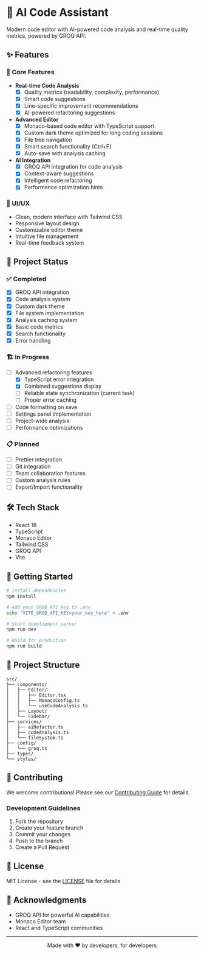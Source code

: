 # 🚀 AI Code Assistant

Modern code editor with AI-powered code analysis and real-time quality metrics, powered by GROQ API.

## ✨ Features

### 🎯 Core Features
- **Real-time Code Analysis**
  - [x] Quality metrics (readability, complexity, performance)
  - [x] Smart code suggestions
  - [x] Line-specific improvement recommendations
  - [x] AI-powered refactoring suggestions

- **Advanced Editor**
  - [x] Monaco-based code editor with TypeScript support
  - [x] Custom dark theme optimized for long coding sessions
  - [x] File tree navigation
  - [x] Smart search functionality (Ctrl+F)
  - [x] Auto-save with analysis caching

- **AI Integration**
  - [x] GROQ API integration for code analysis
  - [x] Context-aware suggestions
  - [x] Intelligent code refactoring
  - [x] Performance optimization hints

### 🎨 UI/UX
- Clean, modern interface with Tailwind CSS
- Responsive layout design
- Customizable editor theme
- Intuitive file management
- Real-time feedback system

## 🚦 Project Status

### ✅ Completed
- [x] GROQ API integration
- [x] Code analysis system
- [x] Custom dark theme
- [x] File system implementation
- [x] Analysis caching system
- [x] Basic code metrics
- [x] Search functionality
- [x] Error handling

### 🏗️ In Progress
- [ ] Advanced refactoring features
  - [x] TypeScript error integration
  - [x] Combined suggestions display
  - [ ] Reliable state synchronization (current task)
  - [ ] Proper error caching
- [ ] Code formatting on save
- [ ] Settings panel implementation
- [ ] Project-wide analysis
- [ ] Performance optimizations

### 📋 Planned
- [ ] Prettier integration
- [ ] Git integration
- [ ] Team collaboration features
- [ ] Custom analysis rules
- [ ] Export/Import functionality

## 🛠️ Tech Stack
- React 18
- TypeScript
- Monaco Editor
- Tailwind CSS
- GROQ API
- Vite

## 🚀 Getting Started

```bash
# Install dependencies
npm install

# Add your GROQ API key to .env
echo "VITE_GROQ_API_KEY=your_key_here" > .env

# Start development server
npm run dev

# Build for production
npm run build
```

## 📁 Project Structure
```
src/
├── components/
│   ├── Editor/
│   │   ├── Editor.tsx
│   │   ├── MonacoConfig.ts
│   │   └── useCodeAnalysis.ts
│   ├── Layout/
│   └── Sidebar/
├── services/
│   ├── aiRefactor.ts
│   ├── codeAnalysis.ts
│   └── fileSystem.ts
├── config/
│   └── groq.ts
├── types/
└── styles/
```

## 🤝 Contributing

We welcome contributions! Please see our [Contributing Guide](CONTRIBUTING.md) for details.

### Development Guidelines
1. Fork the repository
2. Create your feature branch
3. Commit your changes
4. Push to the branch
5. Create a Pull Request

## 📝 License

MIT License - see the [LICENSE](LICENSE) file for details

## 🙏 Acknowledgments
- GROQ API for powerful AI capabilities
- Monaco Editor team
- React and TypeScript communities

---

<p align="center">Made with ❤️ by developers, for developers</p>
